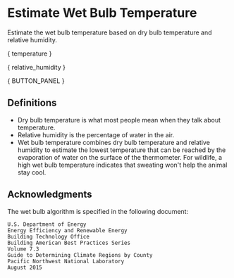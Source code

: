 # Estimate Wet Bulb Temperature

Estimate the wet bulb temperature based on dry bulb temperature and relative humidity.

{ temperature }

{ relative_humidity }

{ BUTTON_PANEL }

## Definitions

- Dry bulb temperature is what most people mean when they talk about temperature.
- Relative humidity is the percentage of water in the air.
- Wet bulb temperature combines dry bulb temperature and relative humidity to estimate the lowest temperature that can be reached by the evaporation of water on the surface of the thermometer. For wildlife, a high wet bulb temperature indicates that sweating won't help the animal stay cool.

## Acknowledgments

The wet bulb algorithm is specified in the following document:

```
U.S. Department of Energy
Energy Efficiency and Renewable Energy
Building Technology Office
Building American Best Practices Series
Volume 7.3
Guide to Determining Climate Regions by County
Pacific Northwest National Laboratory
August 2015
```
